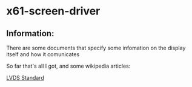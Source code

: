 # x61-screen-driver


## Information:

There are some documents that specify some infomation on the display itself and how it comunicates

So far that's all I got, and some wikipedia articles:

[LVDS Standard](https://en.wikipedia.org/wiki/Low-voltage_differential_signaling)
